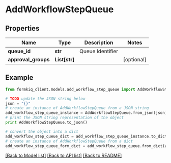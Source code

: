 # AddWorkflowStepQueue


## Properties

Name | Type | Description | Notes
------------ | ------------- | ------------- | -------------
**queue_id** | **str** | Queue Identifier | 
**approval_groups** | **List[str]** |  | [optional] 

## Example

```python
from formkiq_client.models.add_workflow_step_queue import AddWorkflowStepQueue

# TODO update the JSON string below
json = "{}"
# create an instance of AddWorkflowStepQueue from a JSON string
add_workflow_step_queue_instance = AddWorkflowStepQueue.from_json(json)
# print the JSON string representation of the object
print AddWorkflowStepQueue.to_json()

# convert the object into a dict
add_workflow_step_queue_dict = add_workflow_step_queue_instance.to_dict()
# create an instance of AddWorkflowStepQueue from a dict
add_workflow_step_queue_form_dict = add_workflow_step_queue.from_dict(add_workflow_step_queue_dict)
```
[[Back to Model list]](../README.md#documentation-for-models) [[Back to API list]](../README.md#documentation-for-api-endpoints) [[Back to README]](../README.md)


